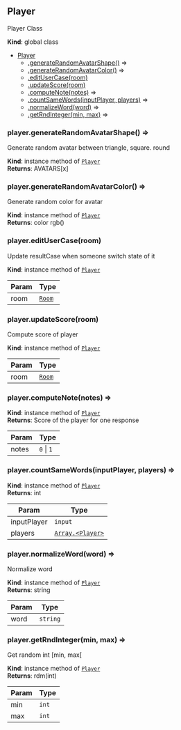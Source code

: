 <a name="Player"></a>

## Player
Player Class

**Kind**: global class  

* [Player](#Player)
    * [.generateRandomAvatarShape()](#Player+generateRandomAvatarShape) ⇒
    * [.generateRandomAvatarColor()](#Player+generateRandomAvatarColor) ⇒
    * [.editUserCase(room)](#Player+editUserCase)
    * [.updateScore(room)](#Player+updateScore)
    * [.computeNote(notes)](#Player+computeNote) ⇒
    * [.countSameWords(inputPlayer, players)](#Player+countSameWords) ⇒
    * [.normalizeWord(word)](#Player+normalizeWord) ⇒
    * [.getRndInteger(min, max)](#Player+getRndInteger) ⇒

<a name="Player+generateRandomAvatarShape"></a>

### player.generateRandomAvatarShape() ⇒
Generate random avatar between triangle, square. round

**Kind**: instance method of [<code>Player</code>](#Player)  
**Returns**: AVATARS[x]  
<a name="Player+generateRandomAvatarColor"></a>

### player.generateRandomAvatarColor() ⇒
Generate random color for avatar

**Kind**: instance method of [<code>Player</code>](#Player)  
**Returns**: color rgb()  
<a name="Player+editUserCase"></a>

### player.editUserCase(room)
Update resultCase when someone switch state of it

**Kind**: instance method of [<code>Player</code>](#Player)  

| Param | Type |
| --- | --- |
| room | [<code>Room</code>](#Room) | 

<a name="Player+updateScore"></a>

### player.updateScore(room)
Compute score of player

**Kind**: instance method of [<code>Player</code>](#Player)  

| Param | Type |
| --- | --- |
| room | [<code>Room</code>](#Room) | 

<a name="Player+computeNote"></a>

### player.computeNote(notes) ⇒
**Kind**: instance method of [<code>Player</code>](#Player)  
**Returns**: Score of the player for one response  

| Param | Type |
| --- | --- |
| notes | <code>0</code> \| <code>1</code> | 

<a name="Player+countSameWords"></a>

### player.countSameWords(inputPlayer, players) ⇒
**Kind**: instance method of [<code>Player</code>](#Player)  
**Returns**: int  

| Param | Type |
| --- | --- |
| inputPlayer | <code>input</code> | 
| players | [<code>Array.&lt;Player&gt;</code>](#Player) | 

<a name="Player+normalizeWord"></a>

### player.normalizeWord(word) ⇒
Normalize word

**Kind**: instance method of [<code>Player</code>](#Player)  
**Returns**: string  

| Param | Type |
| --- | --- |
| word | <code>string</code> | 

<a name="Player+getRndInteger"></a>

### player.getRndInteger(min, max) ⇒
Get random int [min, max[

**Kind**: instance method of [<code>Player</code>](#Player)  
**Returns**: rdm(int)  

| Param | Type |
| --- | --- |
| min | <code>int</code> | 
| max | <code>int</code> | 

